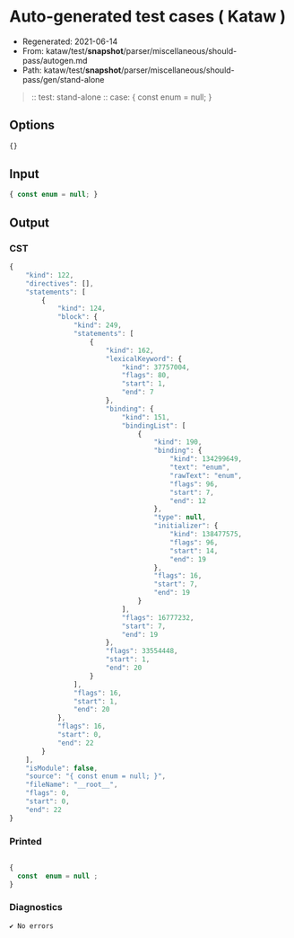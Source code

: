 # Auto-generated test cases ( Kataw )
- Regenerated: 2021-06-14
- From: kataw/test/__snapshot__/parser/miscellaneous/should-pass/autogen.md
- Path: kataw/test/__snapshot__/parser/miscellaneous/should-pass/gen/stand-alone
> :: test: stand-alone
> :: case: { const enum = null; }
## Options

`````js
{}
`````
## Input

`````js
{ const enum = null; }
`````
## Output

### CST

```javascript
{
    "kind": 122,
    "directives": [],
    "statements": [
        {
            "kind": 124,
            "block": {
                "kind": 249,
                "statements": [
                    {
                        "kind": 162,
                        "lexicalKeyword": {
                            "kind": 37757004,
                            "flags": 80,
                            "start": 1,
                            "end": 7
                        },
                        "binding": {
                            "kind": 151,
                            "bindingList": [
                                {
                                    "kind": 190,
                                    "binding": {
                                        "kind": 134299649,
                                        "text": "enum",
                                        "rawText": "enum",
                                        "flags": 96,
                                        "start": 7,
                                        "end": 12
                                    },
                                    "type": null,
                                    "initializer": {
                                        "kind": 138477575,
                                        "flags": 96,
                                        "start": 14,
                                        "end": 19
                                    },
                                    "flags": 16,
                                    "start": 7,
                                    "end": 19
                                }
                            ],
                            "flags": 16777232,
                            "start": 7,
                            "end": 19
                        },
                        "flags": 33554448,
                        "start": 1,
                        "end": 20
                    }
                ],
                "flags": 16,
                "start": 1,
                "end": 20
            },
            "flags": 16,
            "start": 0,
            "end": 22
        }
    ],
    "isModule": false,
    "source": "{ const enum = null; }",
    "fileName": "__root__",
    "flags": 0,
    "start": 0,
    "end": 22
}
```

### Printed

```javascript

{
  const  enum = null ;
}

```

### Diagnostics

```javascript
✔ No errors
```

